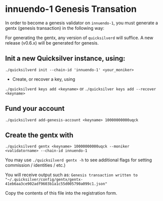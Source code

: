 # innuendo-1 Genesis Transation

In order to become a genesis validator on `innuendo-1`, you must generate a gentx (genesis transaction) in the following way:

For generating the gentx, any version of `quicksilverd` will suffice. A new release (v0.6.x) will be generated for genesis.


## Init a new Quicksilver instance, using: 

```./quicksilverd init --chain-id 'innuendo-1' <your_moniker>```

- Create, or recover a key, using 

`./quicksilverd keys add <keyname>` or `./quicksilver keys add --recover <keyname>`

## Fund your account 

```./quicksilverd add-genesis-account <keyname> 10000000000uqck```

## Create the gentx with 

```./quicksilverd gentx <keyname> 10000000000uqck --moniker <validatorname> --chain-id innuendo-1```  

You may use `./quicksilverd gentx -h` to see additional flags for setting commission / identities / etc.)

You will receive output such as: `Genesis transaction written to "~/.quicksilver/config/gentx/gentx-41eb6aa3ce902adf9603b1a1c55d005790a099c1.json"`

Copy the contents of this file into the registration form.

